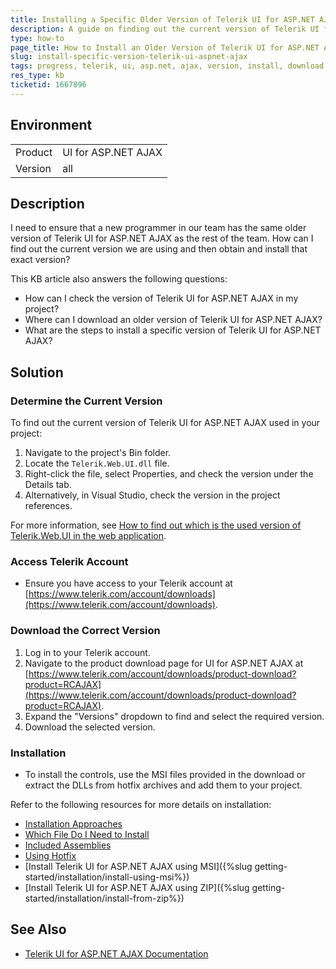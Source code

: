 ```yaml
---
title: Installing a Specific Older Version of Telerik UI for ASP.NET AJAX
description: A guide on finding out the current version of Telerik UI for ASP.NET AJAX used in your project and installing that specific version.
type: how-to
page_title: How to Install an Older Version of Telerik UI for ASP.NET AJAX
slug: install-specific-version-telerik-ui-aspnet-ajax
tags: progress, telerik, ui, asp.net, ajax, version, install, download
res_type: kb
ticketid: 1667896
---
```


## Environment
<table>
<tbody>
<tr>
<td>Product</td>
<td>UI for ASP.NET AJAX</td>
</tr>
<tr>
<td>Version</td>
<td>all</td>
</tr>
</tbody>
</table>

## Description
I need to ensure that a new programmer in our team has the same older version of Telerik UI for ASP.NET AJAX as the rest of the team. How can I find out the current version we are using and then obtain and install that exact version?

This KB article also answers the following questions:
- How can I check the version of Telerik UI for ASP.NET AJAX in my project?
- Where can I download an older version of Telerik UI for ASP.NET AJAX?
- What are the steps to install a specific version of Telerik UI for ASP.NET AJAX?

## Solution

### Determine the Current Version
To find out the current version of Telerik UI for ASP.NET AJAX used in your project:
1. Navigate to the project's Bin folder.
2. Locate the `Telerik.Web.UI.dll` file.
3. Right-click the file, select Properties, and check the version under the Details tab.
4. Alternatively, in Visual Studio, check the version in the project references.

For more information, see [How to find out which is the used version of Telerik.Web.UI in the web application](https://www.telerik.com/products/aspnet-ajax/documentation/knowledge-base/common-assembly-version).

### Access Telerik Account
- Ensure you have access to your Telerik account at [https://www.telerik.com/account/downloads](https://www.telerik.com/account/downloads).

### Download the Correct Version
1. Log in to your Telerik account.
2. Navigate to the product download page for UI for ASP.NET AJAX at [https://www.telerik.com/account/downloads/product-download?product=RCAJAX](https://www.telerik.com/account/downloads/product-download?product=RCAJAX).
3. Expand the "Versions" dropdown to find and select the required version.
4. Download the selected version.

### Installation
- To install the controls, use the MSI files provided in the download or extract the DLLs from hotfix archives and add them to your project.

Refer to the following resources for more details on installation:
- [Installation Approaches](https://www.telerik.com/products/aspnet-ajax/documentation/getting-started/installation/installation-approaches)
- [Which File Do I Need to Install](https://www.telerik.com/products/aspnet-ajax/documentation/getting-started/installation/which-file-do-i-need-to-install)
- [Included Assemblies](https://www.telerik.com/products/aspnet-ajax/documentation/getting-started/installation/included-assemblies)
- [Using Hotfix](https://www.telerik.com/products/aspnet-ajax/documentation/getting-started/installation/using-hotfix)
- [Install Telerik UI for ASP.NET AJAX using MSI]({%slug getting-started/installation/install-using-msi%})
- [Install Telerik UI for ASP.NET AJAX using ZIP]({%slug getting-started/installation/install-from-zip%})

## See Also
- [Telerik UI for ASP.NET AJAX Documentation](https://docs.telerik.com/aspnet-ajax/introduction)

